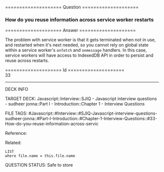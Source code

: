 ==================== Question ====================  

### How do you reuse information across service worker restarts  

==================== Answer ====================  

The problem with service worker is that it gets terminated when not in use, and
restarted when it's next needed, so you cannot rely on global state within a
service worker's `onfetch` and `onmessage` handlers. In this case, service
workers will have access to IndexedDB API in order to persist and reuse across
restarts.

==================== Id ====================  
33
<!--ID: 1707879890663-->

---

DECK INFO

TARGET DECK: Javascript::Interview::SJIQ - Javascript interview questions - sudheer jonna::Part I - Introduction::Chapter 1 - Interview Questions

FILE TAGS: #Javascript::#Interview::#SJIQ-Javascript-interview-questions-sudheer-jonna::#Part-I-Introduction::#Chapter-1-Interview-Questions::#33-How-do-you-reuse-information-across-servic

Reference:

Related:

```dataview
LIST
where file.name = this.file.name
```
QUESTION STATUS: Safe to store
